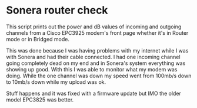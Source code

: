 # Sonera router check

This script prints out the power and dB values of incoming and outgoing channels from a Cisco EPC3925 modem's front page whether it's in Router mode or in Bridged mode.

This was done because I was having problems with my internet while I was with Sonera and had their cable connected.
I had one incoming channel going completely dead on my end and in Sonera's system everything was showing up good. With this I was able to monitor what my modem was doing.
While the one channel was down my speed went from 100mb/s down to 10mb/s down while my upload was ok.

Stuff happens and it was fixed with a firmware update but IMO the older model EPC3825 was better.